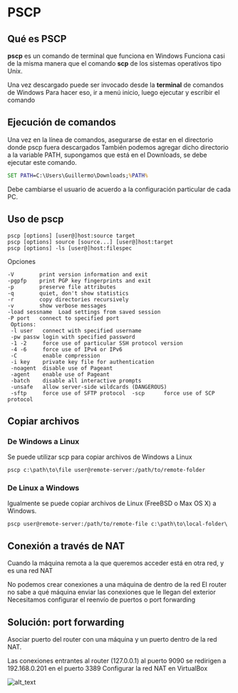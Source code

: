 # PSCP


## Qué es PSCP

**pscp** es un comando de terminal que funciona en Windows
Funciona casi  de la misma manera que el comando **scp** de los sistemas operativos tipo Unix.

Una vez descargado puede ser invocado desde la **terminal** de comandos de Windows Para hacer eso, ir a menú inicio, luego ejecutar y escribir  el comando

## Ejecución de comandos

Una vez en la línea de comandos, asegurarse de estar en el directorio donde pscp fuera descargados
También podemos  agregar dicho directorio a la variable PATH, supongamos que está en el Downloads, se debe ejecutar este comando.

```bat
SET PATH=C:\Users\Guillermo\Downloads;%PATH%
```

Debe cambiarse el usuario de acuerdo a la configuración particular de cada PC.

## Uso de pscp

```shell
pscp [options] [user@]host:source target
pscp [options] source [source...] [user@]host:target
pscp [options] -ls [user@]host:filespec
```

Opciones

```
-V        print version information and exit
-pgpfp    print PGP key fingerprints and exit
-p        preserve file attributes
-q        quiet, don't show statistics
-r        copy directories recursively
-v        show verbose messages
-load sessname  Load settings from saved session
-P port   connect to specified port
 Options:
 -l user   connect with specified username
 -pw passw login with specified password
 -1 -2     force use of particular SSH protocol version
 -4 -6     force use of IPv4 or IPv6
 -C        enable compression
 -i key    private key file for authentication
 -noagent  disable use of Pageant
 -agent    enable use of Pageant
 -batch    disable all interactive prompts
 -unsafe   allow server-side wildcards (DANGEROUS)
 -sftp     force use of SFTP protocol  -scp      force use of SCP protocol
```

## Copiar archivos

### De Windows a Linux

Se puede utilizar scp para copiar archivos de Windows a Linux

```
pscp c:\path\to\file user@remote-server:/path/to/remote-folder
```

### De Linux a Windows

Igualmente se puede copiar archivos de Linux (FreeBSD o Max OS X) a Windows.

    pscp user@remote-server:/path/to/remote-file c:\path\to\local-folder\

## Conexión a través de NAT

Cuando la máquina remota a la que queremos acceder está en otra red, y es una red NAT

No podemos crear conexiones a una máquina de dentro de la red 
El router no sabe a qué máquina enviar las conexiones que le llegan del exterior
Necesitamos configurar el reenvío de puertos o port forwarding

## Solución: port forwarding

Asociar puerto del router con una máquina y un puerto dentro de la red NAT.

Las conexiones entrantes al router (127.0.0.1) al puerto 9090  se redirigen a 192.168.0.201 en el puerto 3389
Configurar la red NAT en VirtualBox

![alt_text](nat.png "nat")
